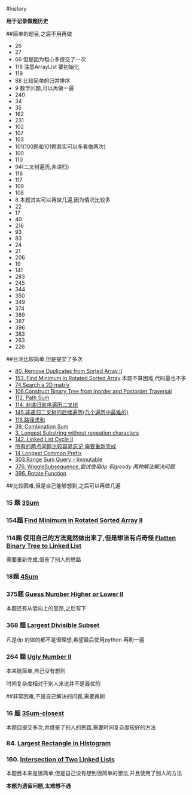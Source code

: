 #history

**用于记录做题历史**

##简单的题目,之后不用再做

* 26
* 27
* 66 但是因为粗心多提交了一次
* 118 注意ArrayList 要初始化
* 119 
* 88 比较简单的归并排序
* 9 数学问题,可以再做一遍
* 240
* 34
* 35
* 162 
* 231
* 102 
* 107
* 103 
* 101(100题和101题其实可以多看做两次)
* 100
* 110
* 94(二叉树遍历,非递归)
* 116
* 117 
* 109 
* 108 
* 8 本题其实可以再做几遍,因为情况比较多
* 22
* 17
* 40
* 216
* 93
* 83
* 24
* 21
* 206
* 19 
* 141
* 283 
* 245 
* 344
* 350
* 349 
* 374 
* 389 
* 387 
* 396
* 383
* 263
* 226

##目测比较简单,但是提交了多次

* [80. Remove Duplicates from Sorted Array II](https://leetcode.com/problems/remove-duplicates-from-sorted-array-ii/)
* [153. Find Minimum in Rotated Sorted Array](https://leetcode.com/problems/find-minimum-in-rotated-sorted-array/)  本题不算困难,代码量也不多
* [74.Search a 2D matrix](https://leetcode.com/problems/search-a-2d-matrix/)
* [106.Construct Binary Tree from Inorder and Postorder Traversal](https://leetcode.com/problems/construct-binary-tree-from-inorder-and-postorder-traversal/)
* [112. Path Sum](https://leetcode.com/problems/path-sum/)  
* [114. 非递归前序遍历二叉树](https://leetcode.com/problems/binary-tree-preorder-traversal/) 
* [145.非递归二叉树的后续遍历(几个遍历中最难的)](https://leetcode.com/problems/binary-tree-postorder-traversal/) 
* [116.路径求和](https://leetcode.com/problems/path-sum-ii/)
* [39. Combination Sum](https://leetcode.com/problems/combination-sum/)
* [3. Longest Substring without repeation characters](https://leetcode.com/problems/longest-substring-without-repeating-characters/)
* [142. Linked List Cycle II](https://leetcode.com/problems/linked-list-cycle-ii) 
* [所有的两点问题比较容易忘记,需要重新完成](https://leetcode.com/tag/two-pointers/)  
* [14 Longest Common Prefix](https://leetcode.com/problems/longest-common-prefix/)
* [303.Range Sum Query - Immutable](https://leetcode.com/problems/range-sum-query-immutable/)
* [376. WiggleSubsequence](https://leetcode.com/problems/wiggle-subsequence/),*尝试使用dp 和greedy 两种解法解决问题*
* [396. Rotate Function](https://leetcode.com/problems/rotate-function/)  








##比较困难,但是自己能够想到,之后可以再做几遍

### 15 题  [3Sum](https://leetcode.com/problems/3sum/)  
### 154题 [Find Minimum in Rotated Sorted Array II](https://leetcode.com/problems/find-minimum-in-rotated-sorted-array-ii/)
### 114题 使用自己的方法竟然做出来了,但是想法有点奇怪 [Flatten Binary Tree to Linked List](https://leetcode.com/problems/flatten-binary-tree-to-linked-list/)

 
 需要重新完成,借鉴了别人的思路
 
### 18题  [4Sum](https://leetcode.com/problems/4sum/) 
### 375题 [Guess Number Higher or Lower II](https://leetcode.com/problems/guess-number-higher-or-lower-ii/)  
  本题还有从低向上的思路,之后写下

### 368 题 [Largest Divisible Subset](https://leetcode.com/problems/largest-divisible-subset/)  
   凡是dp 的做的都不是很理想,希望最后使用python 再刷一遍
 
### 264 题 [Ugly Number II](https://leetcode.com/problems/ugly-number-ii/)  
   本来挺简单,自己没有想到

时间复杂度相对于别人来说并不是最优的

##非常困难,不是自己解决的问题,需要再刷

### 16 题 [3Sum-closest](https://leetcode.com/problems/3sum-closest/)  

本题目提交多次,并借鉴了别人的思路,需要时间复杂度较好的方法

### 84. [Largest Rectangle in Histogram](https://leetcode.com/problems/largest-rectangle-in-histogram/)  

### 160. [Intersection of Two Linked Lists](https://leetcode.com/problems/intersection-of-two-linked-lists/)  

本题目本来是很简单,但是自己没有想到很简单的想法,并且使用了别人的方法

**本题为遗留问题,太难想不通**
